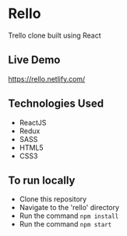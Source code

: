 # Rello

Trello clone built using React

## Live Demo

https://rello.netlify.com/

## Technologies Used

- ReactJS
- Redux
- SASS
- HTML5
- CSS3

## To run locally

- Clone this repository
- Navigate to the 'rello' directory
- Run the command `npm install`
- Run the command `npm start`
